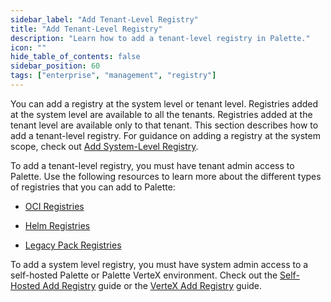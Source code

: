 ```yaml
---
sidebar_label: "Add Tenant-Level Registry"
title: "Add Tenant-Level Registry"
description: "Learn how to add a tenant-level registry in Palette."
icon: ""
hide_table_of_contents: false
sidebar_position: 60
tags: ["enterprise", "management", "registry"]
---
```


You can add a registry at the system level or tenant level. Registries added at the system level are available to all the tenants. Registries added at the tenant level are available only to that tenant. This section describes how to add a tenant-level registry. For guidance on adding a registry at the system scope, check out [Add System-Level Registry](../enterprise-version/system-management/add-registry.md). 


To add a tenant-level registry, you must have tenant admin access to Palette. Use the following resources to learn more about the different types of registries that you can add to Palette:

- [OCI Registries](../registries-and-packs/registries/oci-registry/oci-registry.md)

- [Helm Registries](../registries-and-packs/registries/helm-charts.md)

- [Legacy Pack Registries](../registries-and-packs/registries/pack-registries.md)


To add a system level registry, you must have system admin access to a self-hosted Palette or Palette VerteX environment. Check out the [Self-Hosted Add Registry](../enterprise-version/system-management/add-registry.md) guide or the [VerteX Add Registry](../vertex/system-management/add-registry.md) guide.